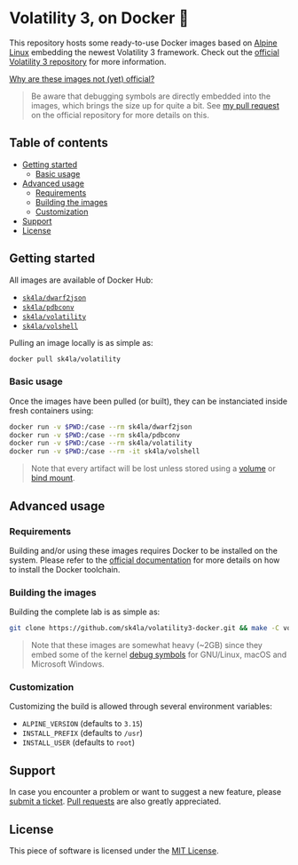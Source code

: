 # Volatility 3, on Docker 🐳

This repository hosts some ready-to-use Docker images based on [Alpine Linux](https://alpinelinux.org/) embedding the newest Volatility 3 framework. Check out the [official Volatility 3 repository](https://github.com/volatilityfoundation/volatility3/) for more information.

[Why are these images not (yet) official?](https://github.com/volatilityfoundation/volatility3/pull/92)

> Be aware that debugging symbols are directly embedded into the images, which brings the size up for quite a bit. See [my pull request](https://github.com/volatilityfoundation/volatility3/pull/92) on the official repository for more details on this.

## Table of contents

- [Getting started](#getting-started)
  - [Basic usage](#basic-usage)
- [Advanced usage](#advanced-usage)
  - [Requirements](#requirements)
  - [Building the images](#building-the-images)
  - [Customization](#customization)
- [Support](#support)
- [License](#license)

## Getting started

All images are available of Docker Hub:

- [`sk4la/dwarf2json`](https://hub.docker.com/repository/docker/sk4la/dwarf2json)
- [`sk4la/pdbconv`](https://hub.docker.com/repository/docker/sk4la/pdbconv)
- [`sk4la/volatility`](https://hub.docker.com/repository/docker/sk4la/volatility)
- [`sk4la/volshell`](https://hub.docker.com/repository/docker/sk4la/volshell)

Pulling an image locally is as simple as:

```sh
docker pull sk4la/volatility
```

### Basic usage

Once the images have been pulled (or built), they can be instanciated inside fresh containers using:

```sh
docker run -v $PWD:/case --rm sk4la/dwarf2json
docker run -v $PWD:/case --rm sk4la/pdbconv
docker run -v $PWD:/case --rm sk4la/volatility
docker run -v $PWD:/case --rm -it sk4la/volshell
```

> Note that every artifact will be lost unless stored using a [volume](https://docs.docker.com/storage/volumes/) or [bind mount](https://docs.docker.com/storage/bind-mounts/).

## Advanced usage

### Requirements

Building and/or using these images requires Docker to be installed on the system. Please refer to the [official documentation](https://docs.docker.com/) for more details on how to install the Docker toolchain.

### Building the images

Building the complete lab is as simple as:

```sh
git clone https://github.com/sk4la/volatility3-docker.git && make -C volatility3-docker
```

> Note that these images are somewhat heavy (~2GB) since they embed some of the kernel [debug symbols](https://en.wikipedia.org/wiki/Debug_symbol/) for GNU/Linux, macOS and Microsoft Windows.

### Customization

Customizing the build is allowed through several environment variables:

- `ALPINE_VERSION` (defaults to `3.15`)
- `INSTALL_PREFIX` (defaults to `/usr`)
- `INSTALL_USER` (defaults to `root`)

## Support

In case you encounter a problem or want to suggest a new feature, please [submit a ticket](https://github.com/sk4la/volatility3-docker/issues). [Pull requests](https://github.com/sk4la/volatility3-docker/pulls) are also greatly appreciated.

## License

This piece of software is licensed under the [MIT License](https://github.com/sk4la/volatility3-docker/blob/master/LICENSE).

